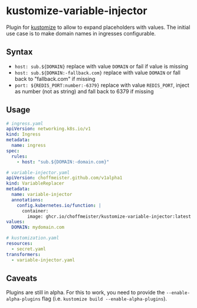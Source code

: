 # kustomize-variable-injector

Plugin for [kustomize](https://kubectl.docs.kubernetes.io/installation/kustomize/) to allow to expand placeholders with values. The initial use case is to make domain names in ingresses configurable.

## Syntax

* `host: sub.${DOMAIN}` replace with value `DOMAIN` or fail if value is missing
* `host: sub.${DOMAIN:-fallback.com}` replace with value `DOMAIN` or fall back to "fallback.com" if missing
* `port: ${REDIS_PORT:number:-6379}` replace with value `REDIS_PORT`, inject as number (not as string) and fall back to 6379 if missing

## Usage

```yaml
# ingress.yaml
apiVersion: networking.k8s.io/v1
kind: Ingress
metadata:
  name: ingress
spec:
  rules:
    - host: "sub.${DOMAIN:-domain.com}"

# variable-injector.yaml
apiVersion: choffmeister.github.com/v1alpha1
kind: VariableReplacer
metadata:
  name: variable-injector
  annotations:
    config.kubernetes.io/function: |
      container:
        image: ghcr.io/choffmeister/kustomize-variable-injector:latest
values:
  DOMAIN: mydomain.com

# kustomization.yaml
resources:
  - secret.yaml
transformers:
  - variable-injector.yaml
```

## Caveats

Plugins are still in alpha. For this to work, you need to provide the `--enable-alpha-plugins` flag (i.e. `kustomize build --enable-alpha-plugins`).
